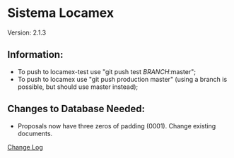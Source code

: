# Sistema Locamex

Version: 2.1.3

## Information:

- To push to locamex-test use "git push test _BRANCH_:master";
- To push to locamex use "git push production master" (using a branch is possible, but should use master instead);


## Changes to Database Needed:

-  Proposals now have three zeros of padding (0001). Change existing documents.

[Change Log](changelog.md)